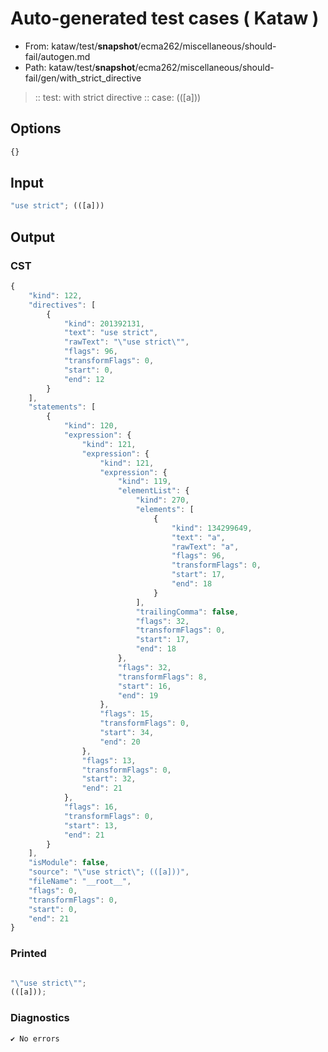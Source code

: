 # Auto-generated test cases ( Kataw )
- From: kataw/test/__snapshot__/ecma262/miscellaneous/should-fail/autogen.md
- Path: kataw/test/__snapshot__/ecma262/miscellaneous/should-fail/gen/with_strict_directive
> :: test: with strict directive
> :: case: (([a]))
## Options

`````js
{}
`````
## Input

`````js
"use strict"; (([a]))
`````
## Output

### CST

```javascript
{
    "kind": 122,
    "directives": [
        {
            "kind": 201392131,
            "text": "use strict",
            "rawText": "\"use strict\"",
            "flags": 96,
            "transformFlags": 0,
            "start": 0,
            "end": 12
        }
    ],
    "statements": [
        {
            "kind": 120,
            "expression": {
                "kind": 121,
                "expression": {
                    "kind": 121,
                    "expression": {
                        "kind": 119,
                        "elementList": {
                            "kind": 270,
                            "elements": [
                                {
                                    "kind": 134299649,
                                    "text": "a",
                                    "rawText": "a",
                                    "flags": 96,
                                    "transformFlags": 0,
                                    "start": 17,
                                    "end": 18
                                }
                            ],
                            "trailingComma": false,
                            "flags": 32,
                            "transformFlags": 0,
                            "start": 17,
                            "end": 18
                        },
                        "flags": 32,
                        "transformFlags": 8,
                        "start": 16,
                        "end": 19
                    },
                    "flags": 15,
                    "transformFlags": 0,
                    "start": 34,
                    "end": 20
                },
                "flags": 13,
                "transformFlags": 0,
                "start": 32,
                "end": 21
            },
            "flags": 16,
            "transformFlags": 0,
            "start": 13,
            "end": 21
        }
    ],
    "isModule": false,
    "source": "\"use strict\"; (([a]))",
    "fileName": "__root__",
    "flags": 0,
    "transformFlags": 0,
    "start": 0,
    "end": 21
}
```

### Printed

```javascript

"\"use strict\"";
(([a]));
```

### Diagnostics

```javascript
✔ No errors
```

